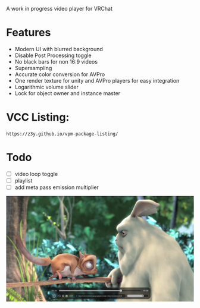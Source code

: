 A work in progress video player for VRChat

# Features

- Modern UI with blurred background
- Disable Post Processing toggle
- No black bars for non 16:9 videos
- Supersampling
- Accurate color conversion for AVPro
- One render texture for unity and AVPro players for easy integration
- Logarithmic volume slider
- Lock for object owner and instance master

# VCC Listing:
```
https://z3y.github.io/vpm-package-listing/
```

# Todo
- [ ] video loop toggle
- [ ] playlist
- [ ] add meta pass emission multiplier

![Preview](/Image~/Unity_lxj4VbQ3Gz.jpg)
